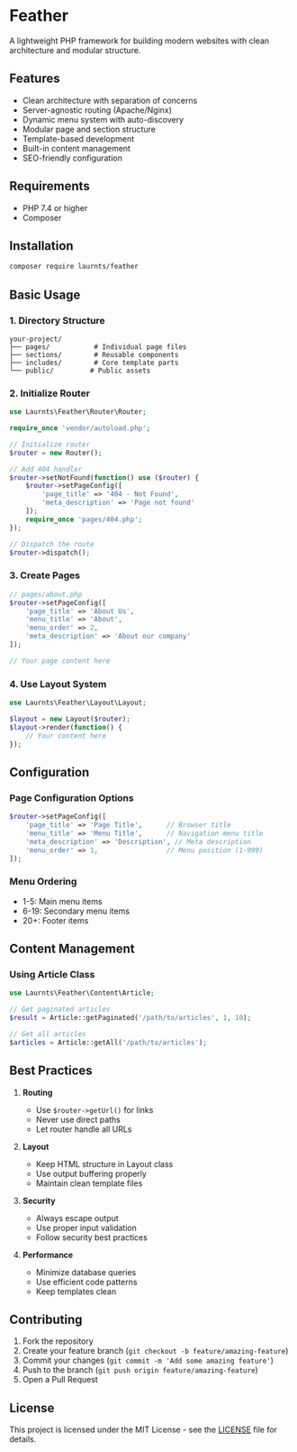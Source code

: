 # Feather

A lightweight PHP framework for building modern websites with clean architecture and modular structure.

## Features

- Clean architecture with separation of concerns
- Server-agnostic routing (Apache/Nginx)
- Dynamic menu system with auto-discovery
- Modular page and section structure
- Template-based development
- Built-in content management
- SEO-friendly configuration

## Requirements

- PHP 7.4 or higher
- Composer

## Installation

```bash
composer require laurnts/feather
```

## Basic Usage

### 1. Directory Structure

```
your-project/
├── pages/           # Individual page files
├── sections/        # Reusable components
├── includes/        # Core template parts
└── public/         # Public assets
```

### 2. Initialize Router

```php
use Laurnts\Feather\Router\Router;

require_once 'vendor/autoload.php';

// Initialize router
$router = new Router();

// Add 404 handler
$router->setNotFound(function() use ($router) {
    $router->setPageConfig([
        'page_title' => '404 - Not Found',
        'meta_description' => 'Page not found'
    ]);
    require_once 'pages/404.php';
});

// Dispatch the route
$router->dispatch();
```

### 3. Create Pages

```php
// pages/about.php
$router->setPageConfig([
    'page_title' => 'About Us',
    'menu_title' => 'About',
    'menu_order' => 2,
    'meta_description' => 'About our company'
]);

// Your page content here
```

### 4. Use Layout System

```php
use Laurnts\Feather\Layout\Layout;

$layout = new Layout($router);
$layout->render(function() {
    // Your content here
});
```

## Configuration

### Page Configuration Options

```php
$router->setPageConfig([
    'page_title' => 'Page Title',      // Browser title
    'menu_title' => 'Menu Title',      // Navigation menu title
    'meta_description' => 'Description', // Meta description
    'menu_order' => 1,                 // Menu position (1-999)
]);
```

### Menu Ordering

- 1-5: Main menu items
- 6-19: Secondary menu items
- 20+: Footer items

## Content Management

### Using Article Class

```php
use Laurnts\Feather\Content\Article;

// Get paginated articles
$result = Article::getPaginated('/path/to/articles', 1, 10);

// Get all articles
$articles = Article::getAll('/path/to/articles');
```

## Best Practices

1. **Routing**
   - Use `$router->getUrl()` for links
   - Never use direct paths
   - Let router handle all URLs

2. **Layout**
   - Keep HTML structure in Layout class
   - Use output buffering properly
   - Maintain clean template files

3. **Security**
   - Always escape output
   - Use proper input validation
   - Follow security best practices

4. **Performance**
   - Minimize database queries
   - Use efficient code patterns
   - Keep templates clean

## Contributing

1. Fork the repository
2. Create your feature branch (`git checkout -b feature/amazing-feature`)
3. Commit your changes (`git commit -m 'Add some amazing feature'`)
4. Push to the branch (`git push origin feature/amazing-feature`)
5. Open a Pull Request

## License

This project is licensed under the MIT License - see the [LICENSE](LICENSE) file for details. 